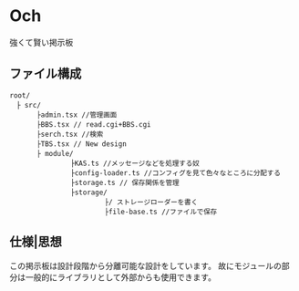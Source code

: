 # Och
強くて賢い掲示板
## ファイル構成
```
root/
　├ src/
　　　　├admin.tsx //管理画面
　　　　├BBS.tsx // read.cgi+BBS.cgi
　　　　├serch.tsx //検索
　　　　├TBS.tsx // New design
　　　　├ module/
　　　　　　　　　├KAS.ts //メッセージなどを処理する奴
　　　　　　　　　├config-loader.ts //コンフィグを見て色々なところに分配する
　　　　　　　　　├storage.ts // 保存関係を管理
　　　　　　　　　├storage/
　　　　　　　　　　　　　　├/ ストレージローダーを書く
　　　　　　　　　　　　　　├file-base.ts //ファイルで保存 
```
## 仕様|思想
この掲示板は設計段階から分離可能な設計をしています。
故にモジュールの部分は一般的にライブラリとして外部からも使用できます。